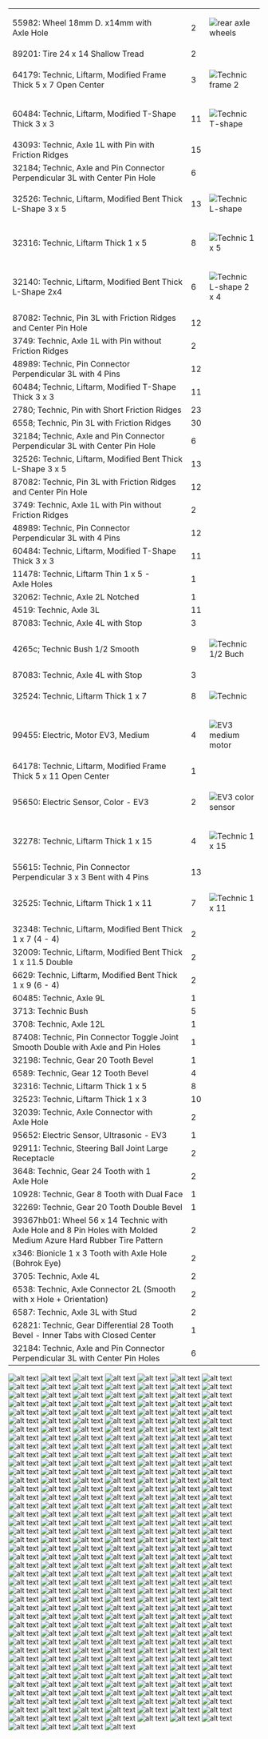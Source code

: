 <table>
  <tr>
    <td> 55982: Wheel 18mm D. x14mm with Axle Hole </td>
    <td> 2 </td>
    <td> 
    
  ![rear axle wheels](https://github.com/QZOFlameFE/FE2024_1st_repo_ByFlame/blob/main/Instructions/Builiding_Instructions/QZO_Flame_Building_Instructions.bmp)
    </td>
  </tr>

  <tr>
    <td> 89201: Tire 24 x 14 Shallow Tread </td>
    <td> 2 </td>
  </tr>

  <tr>
    <td> 64179: Technic, Liftarm, Modified Frame Thick 5 x 7 Open Center </td>
    <td> 3 </td>
    <td>

 ![Technic frame 2](https://github.com/QZOFlameFE/FE2024_1st_repo_ByFlame/blob/main/Instructions/Builiding_Instructions/QZO_Flame_Building_Instructions_12.bmp)
  </td>
  </tr>
  <tr>
    <td> 60484: Technic, Liftarm, Modified T-Shape Thick 3 x 3 </td>
    <td> 11 </td>
    <td>

 ![Technic T-shape]()
  </td>
  </tr>
    <tr>
    <td> 43093: Technic, Axle 1L with Pin with Friction Ridges </td>
    <td> 15 </td>
  </tr>
  <tr>
    <td> 32184; Technic, Axle and Pin Connector Perpendicular 3L with Center Pin Hole </td>
    <td> 6 </td>
  </tr>
    <tr>
    <td> 32526: Technic, Liftarm, Modified Bent Thick L-Shape 3 x 5 </td>
    <td> 13 </td>
    <td>

![Technic L-shape](https://github.com/QZOFlameFE/FE2024_1st_repo_ByFlame/blob/main/Instructions/Builiding_Instructions/QZO_Flame_Building_Instructions_44.bmp)
  </td>
  </tr>
    <tr>
    <td> 32316: Technic, Liftarm Thick 1 x 5 </td>
    <td> 8 </td>
    <td>

![Technic 1 x 5](https://github.com/QZOFlameFE/FE2024_1st_repo_ByFlame/blob/main/Instructions/Builiding_Instructions/QZO_Flame_Building_Instructions_45.bmp)
  </td>
  </tr>
    <tr>
    <td> 32140: Technic, Liftarm, Modified Bent Thick L-Shape 2x4 </td>
    <td> 6 </td>
    <td>
      
  ![Technic L-shape 2 x 4](https://github.com/QZOFlameFE/FE2024_1st_repo_ByFlame/blob/main/Instructions/Builiding_Instructions/QZO_Flame_Building_Instructions_20.bmp)
  </td>
  </tr>
    <tr>
    <td> 87082: Technic, Pin 3L with Friction Ridges and Center Pin Hole </td>
    <td> 12 </td>
  </tr>
    <tr>
    <td> 3749: Technic, Axle 1L with Pin without Friction Ridges </td>
    <td> 2 </td>
  </tr>
    <tr>
    <td> 48989: Technic, Pin Connector Perpendicular 3L with 4 Pins </td>
    <td> 12 </td>
  </tr>
    <tr>
    <td> 60484; Technic, Liftarm, Modified T-Shape Thick 3 x 3 </td>
    <td> 11 </td>
  </tr>
    <tr>
    <td> 2780; Technic, Pin with Short Friction Ridges </td>
    <td> 23 </td>
  </tr>
    <tr>
    <td> 6558; Technic, Pin 3L with Friction Ridges </td>
    <td> 30 </td>
  </tr>
    <tr>
    <td> 32184; Technic, Axle and Pin Connector Perpendicular 3L with Center Pin Hole </td>
    <td> 6 </td>
  </tr>
    <tr>
    <td> 32526: Technic, Liftarm, Modified Bent Thick L-Shape 3 x 5 </td>
    <td> 13 </td>
  </tr>
    <tr>
    <td> 87082: Technic, Pin 3L with Friction Ridges and Center Pin Hole </td>
    <td> 12 </td>
  </tr>
    <tr>
    <td> 3749: Technic, Axle 1L with Pin without Friction Ridges </td>
    <td> 2 </td>
  </tr>
    <tr>
    <td> 48989: Technic, Pin Connector Perpendicular 3L with 4 Pins </td>
    <td> 12 </td>
  </tr>
    <tr>
    <td> 60484: Technic, Liftarm, Modified T-Shape Thick 3 x 3 </td>
    <td> 11 </td>
  </tr>
    <tr>
    <td> 11478: Technic, Liftarm Thin 1 x 5 - Axle Holes </td>
    <td> 1 </td>
  </tr>
    <tr>
    <td> 32062: Technic, Axle 2L Notched </td>
    <td> 1 </td>
  </tr>
    <tr>
    <td> 4519: Technic, Axle 3L </td>
    <td> 11 </td>
  </tr>
    <tr>
    <td> 87083: Technic, Axle 4L with Stop </td>
    <td> 3 </td>
  </tr>
    <tr>
    <td> 4265c; Technic Bush 1/2 Smooth </td>
    <td> 9 </td>
    <td>

![Technic 1/2 Buch](https://github.com/QZOFlameFE/FE2024_1st_repo_ByFlame/blob/main/Instructions/Builiding_Instructions/QZO_Flame_Building_Instructions_18.bmp)
  </td>
  </tr>
    <tr>
    <td> 87083: Technic, Axle 4L with Stop </td>
    <td> 3 </td>
  </tr>
    <tr>
    <td> 32524: Technic, Liftarm Thick 1 x 7 </td>
    <td> 8 </td>
    <td>

![Technic ]()
  </td>
  </tr>
    <tr>
    <td> 99455: Electric, Motor EV3, Medium </td>
    <td> 4 </td>
    <td>

![EV3 medium motor](https://github.com/QZOFlameFE/FE2024_1st_repo_ByFlame/blob/main/Instructions/Builiding_Instructions/QZO_Flame_Building_Instructions_5.bmp)
  </td>
  </tr>
    <tr>
    <td> 64178: Technic, Liftarm, Modified Frame Thick 5 x 11 Open Center </td>
    <td> 1 </td>
  </tr>
    <tr>
    <td> 95650: Electric Sensor, Color - EV3 </td>
    <td> 2 </td>    
    <td>

![EV3 color sensor](https://github.com/QZOFlameFE/FE2024_1st_repo_ByFlame/blob/main/Instructions/Builiding_Instructions/QZO_Flame_Building_Instructions_3.bmp)
  </td>
  </tr>
    </tr>
    <tr>
    <td> 32278: Technic, Liftarm Thick 1 x 15 </td>
    <td> 4 </td>
    <td>

![Technic 1 x 15](https://github.com/QZOFlameFE/FE2024_1st_repo_ByFlame/blob/main/Instructions/Builiding_Instructions/QZO_Flame_Building_Instructions_46.bmp)
  </td>
  </tr>
    </tr>
    <tr>
    <td> 55615: Technic, Pin Connector Perpendicular 3 x 3 Bent with 4 Pins </td>
    <td> 13 </td>
  </tr>
    <tr>
    <td> 32525: Technic, Liftarm Thick 1 x 11 </td>
    <td> 7 </td>
    <td>

![Technic 1 x 11](https://github.com/QZOFlameFE/FE2024_1st_repo_ByFlame/blob/main/Instructions/Builiding_Instructions/QZO_Flame_Building_Instructions_47.bmp)
  </td>
  </tr>
    <tr>
    <td> 32348: Technic, Liftarm, Modified Bent Thick 1 x 7 (4 - 4) </td>
    <td> 2 </td>
  </tr>
    <tr>
    <td> 32009: Technic, Liftarm, Modified Bent Thick 1 x 11.5 Double </td>
    <td> 2 </td>
  </tr>
 <tr>
   <td> 6629: Technic, Liftarm, Modified Bent Thick 1 x 9 (6 - 4) </td>
   <td> 2 </td>
 </tr>
  <tr>
   <td> 60485: Technic, Axle 9L </td>
   <td> 1 </td>
 </tr>
  <tr>
   <td> 3713: Technic Bush </td>
   <td> 5 </td>
 </tr>
  <tr>
   <td> 3708: Technic, Axle 12L </td>
   <td> 1 </td>
 </tr>
  <tr>
   <td> 87408: Technic, Pin Connector Toggle Joint Smooth Double with Axle and Pin Holes </td>
   <td> 1 </td>
 </tr>
  <tr>
   <td> 32198: Technic, Gear 20 Tooth Bevel </td>
   <td> 1 </td>
 </tr>
  <tr>
   <td> 6589: Technic, Gear 12 Tooth Bevel </td>
   <td> 4 </td>
 </tr>
 <tr>
   <td> 32316: Technic, Liftarm Thick 1 x 5 </td>
   <td> 8 </td>
 </tr>
  <tr>
   <td> 32523: Technic, Liftarm Thick 1 x 3 </td>
   <td> 10 </td>
 </tr>
  <tr>
   <td> 32039: Technic, Axle Connector with Axle Hole </td>
   <td> 2 </td>
 </tr>
  <tr>
   <td> 95652: Electric Sensor, Ultrasonic - EV3 </td>
   <td> 1 </td>
 </tr>
  <tr>
   <td> 92911: Technic, Steering Ball Joint Large Receptacle </td>
   <td> 2 </td>
 </tr>
  <tr>
   <td> 3648: Technic, Gear 24 Tooth with 1 Axle Hole </td>
   <td> 2 </td>
 </tr>
  <tr>
   <td> 10928: Technic, Gear 8 Tooth with Dual Face </td>
   <td> 1 </td>
 </tr>
  <tr>
   <td> 32269: Technic, Gear 20 Tooth Double Bevel </td>
   <td> 1 </td>
 </tr>
  <tr>
   <td> 39367hb01: Wheel 56 x 14 Technic with Axle Hole and 8 Pin Holes with Molded Medium Azure Hard Rubber Tire Pattern </td>
   <td> 2 </td>
 </tr>
 <tr>
   <td> x346: Bionicle 1 x 3 Tooth with Axle Hole (Bohrok Eye) </td>
   <td> 2 </td>
 </tr>
  <tr>
   <td> 3705: Technic, Axle 4L </td>
   <td> 2 </td>
 </tr>
  <tr>
   <td> 6538: Technic, Axle Connector 2L (Smooth with x Hole + Orientation) </td>
   <td> 2 </td>
 </tr>
  <tr>
   <td> 6587: Technic, Axle 3L with Stud </td>
   <td> 2 </td>
 </tr>
  <tr>
   <td> 62821: Technic, Gear Differential 28 Tooth Bevel - Inner Tabs with Closed Center </td>
   <td> 1 </td>
 </tr>
  <tr>
   <td> 32184: Technic, Axle and Pin Connector Perpendicular 3L with Center Pin Holes </td>
   <td> 6 </td>
 </tr>
</table>

![alt text](https://github.com/QZOFlameFE/FE2024_1st_repo_ByFlame/blob/main/Instructions/Builiding_Instructions/1_1x.png)
![alt text](https://github.com/QZOFlameFE/FE2024_1st_repo_ByFlame/blob/main/Instructions/Builiding_Instructions/2_1x.png)
![alt text](https://github.com/QZOFlameFE/FE2024_1st_repo_ByFlame/blob/main/Instructions/Builiding_Instructions/3_1x.png)
![alt text](https://github.com/QZOFlameFE/FE2024_1st_repo_ByFlame/blob/main/Instructions/Builiding_Instructions/4_1x.png)
![alt text](https://github.com/QZOFlameFE/FE2024_1st_repo_ByFlame/blob/main/Instructions/Builiding_Instructions/5_1x.png)
![alt text](https://github.com/QZOFlameFE/FE2024_1st_repo_ByFlame/blob/main/Instructions/Builiding_Instructions/6_1x.png)
![alt text](https://github.com/QZOFlameFE/FE2024_1st_repo_ByFlame/blob/main/Instructions/Builiding_Instructions/7_1x.png)
![alt text](https://github.com/QZOFlameFE/FE2024_1st_repo_ByFlame/blob/main/Instructions/Builiding_Instructions/8_1x.png)
![alt text](https://github.com/QZOFlameFE/FE2024_1st_repo_ByFlame/blob/main/Instructions/Builiding_Instructions/9_1x.png)
![alt text](https://github.com/QZOFlameFE/FE2024_1st_repo_ByFlame/blob/main/Instructions/Builiding_Instructions/10_1x.png)
![alt text](https://github.com/QZOFlameFE/FE2024_1st_repo_ByFlame/blob/main/Instructions/Builiding_Instructions/11_1x.png)
![alt text](https://github.com/QZOFlameFE/FE2024_1st_repo_ByFlame/blob/main/Instructions/Builiding_Instructions/12_1x.png)
![alt text](https://github.com/QZOFlameFE/FE2024_1st_repo_ByFlame/blob/main/Instructions/Builiding_Instructions/13_1x.png)
![alt text](https://github.com/QZOFlameFE/FE2024_1st_repo_ByFlame/blob/main/Instructions/Builiding_Instructions/14_1x.png)
![alt text](https://github.com/QZOFlameFE/FE2024_1st_repo_ByFlame/blob/main/Instructions/Builiding_Instructions/15_1x.png)
![alt text](https://github.com/QZOFlameFE/FE2024_1st_repo_ByFlame/blob/main/Instructions/Builiding_Instructions/16_1x.png)
![alt text](https://github.com/QZOFlameFE/FE2024_1st_repo_ByFlame/blob/main/Instructions/Builiding_Instructions/17_1x.png)
![alt text](https://github.com/QZOFlameFE/FE2024_1st_repo_ByFlame/blob/main/Instructions/Builiding_Instructions/18_1x.png)
![alt text](https://github.com/QZOFlameFE/FE2024_1st_repo_ByFlame/blob/main/Instructions/Builiding_Instructions/19_1x.png)
![alt text](https://github.com/QZOFlameFE/FE2024_1st_repo_ByFlame/blob/main/Instructions/Builiding_Instructions/20_1x.png)
![alt text](https://github.com/QZOFlameFE/FE2024_1st_repo_ByFlame/blob/main/Instructions/Builiding_Instructions/21_1x.png)
![alt text](https://github.com/QZOFlameFE/FE2024_1st_repo_ByFlame/blob/main/Instructions/Builiding_Instructions/22_1x.png)
![alt text](https://github.com/QZOFlameFE/FE2024_1st_repo_ByFlame/blob/main/Instructions/Builiding_Instructions/23_1x.png)
![alt text](https://github.com/QZOFlameFE/FE2024_1st_repo_ByFlame/blob/main/Instructions/Builiding_Instructions/24_1x.png)
![alt text](https://github.com/QZOFlameFE/FE2024_1st_repo_ByFlame/blob/main/Instructions/Builiding_Instructions/25_1x.png)
![alt text](https://github.com/QZOFlameFE/FE2024_1st_repo_ByFlame/blob/main/Instructions/Builiding_Instructions/26_1x.png)
![alt text](https://github.com/QZOFlameFE/FE2024_1st_repo_ByFlame/blob/main/Instructions/Builiding_Instructions/27_1x.png)
![alt text](https://github.com/QZOFlameFE/FE2024_1st_repo_ByFlame/blob/main/Instructions/Builiding_Instructions/28_1x.png)
![alt text](https://github.com/QZOFlameFE/FE2024_1st_repo_ByFlame/blob/main/Instructions/Builiding_Instructions/29_1x.png)
![alt text](https://github.com/QZOFlameFE/FE2024_1st_repo_ByFlame/blob/main/Instructions/Builiding_Instructions/30_1x.png)
![alt text](https://github.com/QZOFlameFE/FE2024_1st_repo_ByFlame/blob/main/Instructions/Builiding_Instructions/31_1x.png)
![alt text](https://github.com/QZOFlameFE/FE2024_1st_repo_ByFlame/blob/main/Instructions/Builiding_Instructions/32_1x.png)
![alt text](https://github.com/QZOFlameFE/FE2024_1st_repo_ByFlame/blob/main/Instructions/Builiding_Instructions/33_1x.png)
![alt text](https://github.com/QZOFlameFE/FE2024_1st_repo_ByFlame/blob/main/Instructions/Builiding_Instructions/34_1x.png)
![alt text](https://github.com/QZOFlameFE/FE2024_1st_repo_ByFlame/blob/main/Instructions/Builiding_Instructions/35_1x.png)
![alt text](https://github.com/QZOFlameFE/FE2024_1st_repo_ByFlame/blob/main/Instructions/Builiding_Instructions/36_1x.png)
![alt text](https://github.com/QZOFlameFE/FE2024_1st_repo_ByFlame/blob/main/Instructions/Builiding_Instructions/37_1x.png)
![alt text](https://github.com/QZOFlameFE/FE2024_1st_repo_ByFlame/blob/main/Instructions/Builiding_Instructions/38_1x.png)
![alt text](https://github.com/QZOFlameFE/FE2024_1st_repo_ByFlame/blob/main/Instructions/Builiding_Instructions/39_1x.png)
![alt text](https://github.com/QZOFlameFE/FE2024_1st_repo_ByFlame/blob/main/Instructions/Builiding_Instructions/40_1x.png)
![alt text](https://github.com/QZOFlameFE/FE2024_1st_repo_ByFlame/blob/main/Instructions/Builiding_Instructions/41_1x.png)
![alt text](https://github.com/QZOFlameFE/FE2024_1st_repo_ByFlame/blob/main/Instructions/Builiding_Instructions/42_1x.png)
![alt text](https://github.com/QZOFlameFE/FE2024_1st_repo_ByFlame/blob/main/Instructions/Builiding_Instructions/43_1x.png)
![alt text](https://github.com/QZOFlameFE/FE2024_1st_repo_ByFlame/blob/main/Instructions/Builiding_Instructions/44_1x.png)
![alt text](https://github.com/QZOFlameFE/FE2024_1st_repo_ByFlame/blob/main/Instructions/Builiding_Instructions/45_1x.png)
![alt text](https://github.com/QZOFlameFE/FE2024_1st_repo_ByFlame/blob/main/Instructions/Builiding_Instructions/46_1x.png)
![alt text](https://github.com/QZOFlameFE/FE2024_1st_repo_ByFlame/blob/main/Instructions/Builiding_Instructions/47_1x.png)
![alt text](https://github.com/QZOFlameFE/FE2024_1st_repo_ByFlame/blob/main/Instructions/Builiding_Instructions/48_1x.png)
![alt text](https://github.com/QZOFlameFE/FE2024_1st_repo_ByFlame/blob/main/Instructions/Builiding_Instructions/49_1x.png)
![alt text](https://github.com/QZOFlameFE/FE2024_1st_repo_ByFlame/blob/main/Instructions/Builiding_Instructions/50_1x.png)
![alt text](https://github.com/QZOFlameFE/FE2024_1st_repo_ByFlame/blob/main/Instructions/Builiding_Instructions/51_1x.png)
![alt text](https://github.com/QZOFlameFE/FE2024_1st_repo_ByFlame/blob/main/Instructions/Builiding_Instructions/52_1x.png)
![alt text](https://github.com/QZOFlameFE/FE2024_1st_repo_ByFlame/blob/main/Instructions/Builiding_Instructions/53_1x.png)
![alt text](https://github.com/QZOFlameFE/FE2024_1st_repo_ByFlame/blob/main/Instructions/Builiding_Instructions/54_1x.png)
![alt text](https://github.com/QZOFlameFE/FE2024_1st_repo_ByFlame/blob/main/Instructions/Builiding_Instructions/55_1x.png)
![alt text](https://github.com/QZOFlameFE/FE2024_1st_repo_ByFlame/blob/main/Instructions/Builiding_Instructions/56_1x.png)
![alt text](https://github.com/QZOFlameFE/FE2024_1st_repo_ByFlame/blob/main/Instructions/Builiding_Instructions/57_1x.png)
![alt text](https://github.com/QZOFlameFE/FE2024_1st_repo_ByFlame/blob/main/Instructions/Builiding_Instructions/58_1x.png)
![alt text](https://github.com/QZOFlameFE/FE2024_1st_repo_ByFlame/blob/main/Instructions/Builiding_Instructions/59_1x.png)
![alt text](https://github.com/QZOFlameFE/FE2024_1st_repo_ByFlame/blob/main/Instructions/Builiding_Instructions/60_1x.png)
![alt text](https://github.com/QZOFlameFE/FE2024_1st_repo_ByFlame/blob/main/Instructions/Builiding_Instructions/61_1x.png)
![alt text](https://github.com/QZOFlameFE/FE2024_1st_repo_ByFlame/blob/main/Instructions/Builiding_Instructions/62_1x.png)
![alt text](https://github.com/QZOFlameFE/FE2024_1st_repo_ByFlame/blob/main/Instructions/Builiding_Instructions/63_1x.png)
![alt text](https://github.com/QZOFlameFE/FE2024_1st_repo_ByFlame/blob/main/Instructions/Builiding_Instructions/64_1x.png)
![alt text](https://github.com/QZOFlameFE/FE2024_1st_repo_ByFlame/blob/main/Instructions/Builiding_Instructions/65_1x.png)
![alt text](https://github.com/QZOFlameFE/FE2024_1st_repo_ByFlame/blob/main/Instructions/Builiding_Instructions/66_1x.png)
![alt text](https://github.com/QZOFlameFE/FE2024_1st_repo_ByFlame/blob/main/Instructions/Builiding_Instructions/67_1x.png)
![alt text](https://github.com/QZOFlameFE/FE2024_1st_repo_ByFlame/blob/main/Instructions/Builiding_Instructions/68_1x.png)
![alt text](https://github.com/QZOFlameFE/FE2024_1st_repo_ByFlame/blob/main/Instructions/Builiding_Instructions/69_1x.png)
![alt text](https://github.com/QZOFlameFE/FE2024_1st_repo_ByFlame/blob/main/Instructions/Builiding_Instructions/70_1x.png)
![alt text](https://github.com/QZOFlameFE/FE2024_1st_repo_ByFlame/blob/main/Instructions/Builiding_Instructions/71_1x.png)
![alt text](https://github.com/QZOFlameFE/FE2024_1st_repo_ByFlame/blob/main/Instructions/Builiding_Instructions/72_1x.png)
![alt text](https://github.com/QZOFlameFE/FE2024_1st_repo_ByFlame/blob/main/Instructions/Builiding_Instructions/73_1x.png)
![alt text](https://github.com/QZOFlameFE/FE2024_1st_repo_ByFlame/blob/main/Instructions/Builiding_Instructions/74_1x.png)
![alt text](https://github.com/QZOFlameFE/FE2024_1st_repo_ByFlame/blob/main/Instructions/Builiding_Instructions/75_1x.png)
![alt text](https://github.com/QZOFlameFE/FE2024_1st_repo_ByFlame/blob/main/Instructions/Builiding_Instructions/76_1x.png)
![alt text](https://github.com/QZOFlameFE/FE2024_1st_repo_ByFlame/blob/main/Instructions/Builiding_Instructions/77_1x.png)
![alt text](https://github.com/QZOFlameFE/FE2024_1st_repo_ByFlame/blob/main/Instructions/Builiding_Instructions/78_1x.png)
![alt text](https://github.com/QZOFlameFE/FE2024_1st_repo_ByFlame/blob/main/Instructions/Builiding_Instructions/79_1x.png)
![alt text](https://github.com/QZOFlameFE/FE2024_1st_repo_ByFlame/blob/main/Instructions/Builiding_Instructions/80_1x.png)
![alt text](https://github.com/QZOFlameFE/FE2024_1st_repo_ByFlame/blob/main/Instructions/Builiding_Instructions/81_1x.png)
![alt text](https://github.com/QZOFlameFE/FE2024_1st_repo_ByFlame/blob/main/Instructions/Builiding_Instructions/82_1x.png)
![alt text](https://github.com/QZOFlameFE/FE2024_1st_repo_ByFlame/blob/main/Instructions/Builiding_Instructions/83_1x.png)
![alt text](https://github.com/QZOFlameFE/FE2024_1st_repo_ByFlame/blob/main/Instructions/Builiding_Instructions/84_1x.png)
![alt text](https://github.com/QZOFlameFE/FE2024_1st_repo_ByFlame/blob/main/Instructions/Builiding_Instructions/85_1x.png)
![alt text](https://github.com/QZOFlameFE/FE2024_1st_repo_ByFlame/blob/main/Instructions/Builiding_Instructions/86_1x.png)
![alt text](https://github.com/QZOFlameFE/FE2024_1st_repo_ByFlame/blob/main/Instructions/Builiding_Instructions/87_1x.png)
![alt text](https://github.com/QZOFlameFE/FE2024_1st_repo_ByFlame/blob/main/Instructions/Builiding_Instructions/88_1x.png)
![alt text](https://github.com/QZOFlameFE/FE2024_1st_repo_ByFlame/blob/main/Instructions/Builiding_Instructions/89_1x.png)
![alt text](https://github.com/QZOFlameFE/FE2024_1st_repo_ByFlame/blob/main/Instructions/Builiding_Instructions/90_1x.png)
![alt text](https://github.com/QZOFlameFE/FE2024_1st_repo_ByFlame/blob/main/Instructions/Builiding_Instructions/91_1x.png)
![alt text](https://github.com/QZOFlameFE/FE2024_1st_repo_ByFlame/blob/main/Instructions/Builiding_Instructions/92_1x.png)
![alt text](https://github.com/QZOFlameFE/FE2024_1st_repo_ByFlame/blob/main/Instructions/Builiding_Instructions/93_1x.png)
![alt text](https://github.com/QZOFlameFE/FE2024_1st_repo_ByFlame/blob/main/Instructions/Builiding_Instructions/94_1x.png)
![alt text](https://github.com/QZOFlameFE/FE2024_1st_repo_ByFlame/blob/main/Instructions/Builiding_Instructions/95_1x.png)
![alt text](https://github.com/QZOFlameFE/FE2024_1st_repo_ByFlame/blob/main/Instructions/Builiding_Instructions/96_1x.png)
![alt text](https://github.com/QZOFlameFE/FE2024_1st_repo_ByFlame/blob/main/Instructions/Builiding_Instructions/97_1x.png)
![alt text](https://github.com/QZOFlameFE/FE2024_1st_repo_ByFlame/blob/main/Instructions/Builiding_Instructions/98_1x.png)
![alt text](https://github.com/QZOFlameFE/FE2024_1st_repo_ByFlame/blob/main/Instructions/Builiding_Instructions/99_1x.png)
![alt text](https://github.com/QZOFlameFE/FE2024_1st_repo_ByFlame/blob/main/Instructions/Builiding_Instructions/100_1x.png)
![alt text](https://github.com/QZOFlameFE/FE2024_1st_repo_ByFlame/blob/main/Instructions/Builiding_Instructions/101_1x.png)
![alt text](https://github.com/QZOFlameFE/FE2024_1st_repo_ByFlame/blob/main/Instructions/Builiding_Instructions/102_1x.png)
![alt text](https://github.com/QZOFlameFE/FE2024_1st_repo_ByFlame/blob/main/Instructions/Builiding_Instructions/103_1x.png)
![alt text](https://github.com/QZOFlameFE/FE2024_1st_repo_ByFlame/blob/main/Instructions/Builiding_Instructions/104_1x.png)
![alt text](https://github.com/QZOFlameFE/FE2024_1st_repo_ByFlame/blob/main/Instructions/Builiding_Instructions/105_1x.png)
![alt text](https://github.com/QZOFlameFE/FE2024_1st_repo_ByFlame/blob/main/Instructions/Builiding_Instructions/106_1x.png)
![alt text](https://github.com/QZOFlameFE/FE2024_1st_repo_ByFlame/blob/main/Instructions/Builiding_Instructions/107_1x.png)
![alt text](https://github.com/QZOFlameFE/FE2024_1st_repo_ByFlame/blob/main/Instructions/Builiding_Instructions/108_1x.png)
![alt text](https://github.com/QZOFlameFE/FE2024_1st_repo_ByFlame/blob/main/Instructions/Builiding_Instructions/109_1x.png)
![alt text](https://github.com/QZOFlameFE/FE2024_1st_repo_ByFlame/blob/main/Instructions/Builiding_Instructions/110_1x.png)
![alt text](https://github.com/QZOFlameFE/FE2024_1st_repo_ByFlame/blob/main/Instructions/Builiding_Instructions/111_1x.png)
![alt text](https://github.com/QZOFlameFE/FE2024_1st_repo_ByFlame/blob/main/Instructions/Builiding_Instructions/112_1x.png)
![alt text](https://github.com/QZOFlameFE/FE2024_1st_repo_ByFlame/blob/main/Instructions/Builiding_Instructions/113_1x.png)
![alt text](https://github.com/QZOFlameFE/FE2024_1st_repo_ByFlame/blob/main/Instructions/Builiding_Instructions/114_1x.png)
![alt text](https://github.com/QZOFlameFE/FE2024_1st_repo_ByFlame/blob/main/Instructions/Builiding_Instructions/115_1x.png)
![alt text](https://github.com/QZOFlameFE/FE2024_1st_repo_ByFlame/blob/main/Instructions/Builiding_Instructions/116_1x.png)
![alt text](https://github.com/QZOFlameFE/FE2024_1st_repo_ByFlame/blob/main/Instructions/Builiding_Instructions/117_1x.png)
![alt text](https://github.com/QZOFlameFE/FE2024_1st_repo_ByFlame/blob/main/Instructions/Builiding_Instructions/118_1x.png)
![alt text](https://github.com/QZOFlameFE/FE2024_1st_repo_ByFlame/blob/main/Instructions/Builiding_Instructions/119_1x.png)
![alt text](https://github.com/QZOFlameFE/FE2024_1st_repo_ByFlame/blob/main/Instructions/Builiding_Instructions/120_1x.png)
![alt text](https://github.com/QZOFlameFE/FE2024_1st_repo_ByFlame/blob/main/Instructions/Builiding_Instructions/121_1x.png)
![alt text](https://github.com/QZOFlameFE/FE2024_1st_repo_ByFlame/blob/main/Instructions/Builiding_Instructions/122_1x.png)
![alt text](https://github.com/QZOFlameFE/FE2024_1st_repo_ByFlame/blob/main/Instructions/Builiding_Instructions/123_1x.png)
![alt text](https://github.com/QZOFlameFE/FE2024_1st_repo_ByFlame/blob/main/Instructions/Builiding_Instructions/124_1x.png)
![alt text](https://github.com/QZOFlameFE/FE2024_1st_repo_ByFlame/blob/main/Instructions/Builiding_Instructions/125_1x.png)
![alt text](https://github.com/QZOFlameFE/FE2024_1st_repo_ByFlame/blob/main/Instructions/Builiding_Instructions/126_1x.png)
![alt text](https://github.com/QZOFlameFE/FE2024_1st_repo_ByFlame/blob/main/Instructions/Builiding_Instructions/127_1x.png)
![alt text](https://github.com/QZOFlameFE/FE2024_1st_repo_ByFlame/blob/main/Instructions/Builiding_Instructions/128_1x.png)
![alt text](https://github.com/QZOFlameFE/FE2024_1st_repo_ByFlame/blob/main/Instructions/Builiding_Instructions/129_1x.png)
![alt text](https://github.com/QZOFlameFE/FE2024_1st_repo_ByFlame/blob/main/Instructions/Builiding_Instructions/130_1x.png)
![alt text](https://github.com/QZOFlameFE/FE2024_1st_repo_ByFlame/blob/main/Instructions/Builiding_Instructions/131_1x.png)
![alt text](https://github.com/QZOFlameFE/FE2024_1st_repo_ByFlame/blob/main/Instructions/Builiding_Instructions/132_1x.png)
![alt text](https://github.com/QZOFlameFE/FE2024_1st_repo_ByFlame/blob/main/Instructions/Builiding_Instructions/133_1x.png)
![alt text](https://github.com/QZOFlameFE/FE2024_1st_repo_ByFlame/blob/main/Instructions/Builiding_Instructions/134_1x.png)
![alt text](https://github.com/QZOFlameFE/FE2024_1st_repo_ByFlame/blob/main/Instructions/Builiding_Instructions/135_1x.png)
![alt text](https://github.com/QZOFlameFE/FE2024_1st_repo_ByFlame/blob/main/Instructions/Builiding_Instructions/136_1x.png)
![alt text](https://github.com/QZOFlameFE/FE2024_1st_repo_ByFlame/blob/main/Instructions/Builiding_Instructions/137_1x.png)
![alt text](https://github.com/QZOFlameFE/FE2024_1st_repo_ByFlame/blob/main/Instructions/Builiding_Instructions/138_1x.png)
![alt text](https://github.com/QZOFlameFE/FE2024_1st_repo_ByFlame/blob/main/Instructions/Builiding_Instructions/139_1x.png)
![alt text](https://github.com/QZOFlameFE/FE2024_1st_repo_ByFlame/blob/main/Instructions/Builiding_Instructions/140_1x.png)
![alt text](https://github.com/QZOFlameFE/FE2024_1st_repo_ByFlame/blob/main/Instructions/Builiding_Instructions/141_1x.png)
![alt text](https://github.com/QZOFlameFE/FE2024_1st_repo_ByFlame/blob/main/Instructions/Builiding_Instructions/142_1x.png)
![alt text](https://github.com/QZOFlameFE/FE2024_1st_repo_ByFlame/blob/main/Instructions/Builiding_Instructions/143_1x.png)
![alt text](https://github.com/QZOFlameFE/FE2024_1st_repo_ByFlame/blob/main/Instructions/Builiding_Instructions/144_1x.png)
![alt text](https://github.com/QZOFlameFE/FE2024_1st_repo_ByFlame/blob/main/Instructions/Builiding_Instructions/145_1x.png)
![alt text](https://github.com/QZOFlameFE/FE2024_1st_repo_ByFlame/blob/main/Instructions/Builiding_Instructions/146_1x.png)
![alt text](https://github.com/QZOFlameFE/FE2024_1st_repo_ByFlame/blob/main/Instructions/Builiding_Instructions/147_1x.png)
![alt text](https://github.com/QZOFlameFE/FE2024_1st_repo_ByFlame/blob/main/Instructions/Builiding_Instructions/148_1x.png)
![alt text](https://github.com/QZOFlameFE/FE2024_1st_repo_ByFlame/blob/main/Instructions/Builiding_Instructions/149_1x.png)
![alt text](https://github.com/QZOFlameFE/FE2024_1st_repo_ByFlame/blob/main/Instructions/Builiding_Instructions/150_1x.png)
![alt text](https://github.com/QZOFlameFE/FE2024_1st_repo_ByFlame/blob/main/Instructions/Builiding_Instructions/151_1x.png)
![alt text](https://github.com/QZOFlameFE/FE2024_1st_repo_ByFlame/blob/main/Instructions/Builiding_Instructions/152_1x.png)
![alt text](https://github.com/QZOFlameFE/FE2024_1st_repo_ByFlame/blob/main/Instructions/Builiding_Instructions/153_1x.png)
![alt text](https://github.com/QZOFlameFE/FE2024_1st_repo_ByFlame/blob/main/Instructions/Builiding_Instructions/154_1x.png)
![alt text](https://github.com/QZOFlameFE/FE2024_1st_repo_ByFlame/blob/main/Instructions/Builiding_Instructions/155_1x.png)
![alt text](https://github.com/QZOFlameFE/FE2024_1st_repo_ByFlame/blob/main/Instructions/Builiding_Instructions/156_1x.png)
![alt text](https://github.com/QZOFlameFE/FE2024_1st_repo_ByFlame/blob/main/Instructions/Builiding_Instructions/157_1x.png)
![alt text](https://github.com/QZOFlameFE/FE2024_1st_repo_ByFlame/blob/main/Instructions/Builiding_Instructions/158_1x.png)
![alt text](https://github.com/QZOFlameFE/FE2024_1st_repo_ByFlame/blob/main/Instructions/Builiding_Instructions/159_1x.png)
![alt text](https://github.com/QZOFlameFE/FE2024_1st_repo_ByFlame/blob/main/Instructions/Builiding_Instructions/160_1x.png)
![alt text](https://github.com/QZOFlameFE/FE2024_1st_repo_ByFlame/blob/main/Instructions/Builiding_Instructions/161_1x.png)
![alt text](https://github.com/QZOFlameFE/FE2024_1st_repo_ByFlame/blob/main/Instructions/Builiding_Instructions/162_1x.png)
![alt text](https://github.com/QZOFlameFE/FE2024_1st_repo_ByFlame/blob/main/Instructions/Builiding_Instructions/163_1x.png)
![alt text](https://github.com/QZOFlameFE/FE2024_1st_repo_ByFlame/blob/main/Instructions/Builiding_Instructions/164_1x.png)
![alt text](https://github.com/QZOFlameFE/FE2024_1st_repo_ByFlame/blob/main/Instructions/Builiding_Instructions/165_1x.png)
![alt text](https://github.com/QZOFlameFE/FE2024_1st_repo_ByFlame/blob/main/Instructions/Builiding_Instructions/166_1x.png)
![alt text](https://github.com/QZOFlameFE/FE2024_1st_repo_ByFlame/blob/main/Instructions/Builiding_Instructions/167_1x.png)
![alt text](https://github.com/QZOFlameFE/FE2024_1st_repo_ByFlame/blob/main/Instructions/Builiding_Instructions/168_1x.png)
![alt text](https://github.com/QZOFlameFE/FE2024_1st_repo_ByFlame/blob/main/Instructions/Builiding_Instructions/169_1x.png)
![alt text](https://github.com/QZOFlameFE/FE2024_1st_repo_ByFlame/blob/main/Instructions/Builiding_Instructions/170_1x.png)
![alt text](https://github.com/QZOFlameFE/FE2024_1st_repo_ByFlame/blob/main/Instructions/Builiding_Instructions/171_1x.png)
![alt text](https://github.com/QZOFlameFE/FE2024_1st_repo_ByFlame/blob/main/Instructions/Builiding_Instructions/172_1x.png)
![alt text](https://github.com/QZOFlameFE/FE2024_1st_repo_ByFlame/blob/main/Instructions/Builiding_Instructions/173_1x.png)
![alt text](https://github.com/QZOFlameFE/FE2024_1st_repo_ByFlame/blob/main/Instructions/Builiding_Instructions/174_1x.png)
![alt text](https://github.com/QZOFlameFE/FE2024_1st_repo_ByFlame/blob/main/Instructions/Builiding_Instructions/175_1x.png)
![alt text](https://github.com/QZOFlameFE/FE2024_1st_repo_ByFlame/blob/main/Instructions/Builiding_Instructions/176_1x.png)
![alt text](https://github.com/QZOFlameFE/FE2024_1st_repo_ByFlame/blob/main/Instructions/Builiding_Instructions/177_1x.png)
![alt text](https://github.com/QZOFlameFE/FE2024_1st_repo_ByFlame/blob/main/Instructions/Builiding_Instructions/178_1x.png)
![alt text](https://github.com/QZOFlameFE/FE2024_1st_repo_ByFlame/blob/main/Instructions/Builiding_Instructions/179_1x.png)
![alt text](https://github.com/QZOFlameFE/FE2024_1st_repo_ByFlame/blob/main/Instructions/Builiding_Instructions/180_1x.png)
![alt text](https://github.com/QZOFlameFE/FE2024_1st_repo_ByFlame/blob/main/Instructions/Builiding_Instructions/181_1x.png)
![alt text](https://github.com/QZOFlameFE/FE2024_1st_repo_ByFlame/blob/main/Instructions/Builiding_Instructions/182_1x.png)
![alt text](https://github.com/QZOFlameFE/FE2024_1st_repo_ByFlame/blob/main/Instructions/Builiding_Instructions/183_1x.png)
![alt text](https://github.com/QZOFlameFE/FE2024_1st_repo_ByFlame/blob/main/Instructions/Builiding_Instructions/184_1x.png)
![alt text](https://github.com/QZOFlameFE/FE2024_1st_repo_ByFlame/blob/main/Instructions/Builiding_Instructions/185_1x.png)
![alt text](https://github.com/QZOFlameFE/FE2024_1st_repo_ByFlame/blob/main/Instructions/Builiding_Instructions/186_1x.png)
![alt text](https://github.com/QZOFlameFE/FE2024_1st_repo_ByFlame/blob/main/Instructions/Builiding_Instructions/187_1x.png)
![alt text](https://github.com/QZOFlameFE/FE2024_1st_repo_ByFlame/blob/main/Instructions/Builiding_Instructions/188_1x.png)
![alt text](https://github.com/QZOFlameFE/FE2024_1st_repo_ByFlame/blob/main/Instructions/Builiding_Instructions/189_1x.png)
![alt text](https://github.com/QZOFlameFE/FE2024_1st_repo_ByFlame/blob/main/Instructions/Builiding_Instructions/190_1x.png)
![alt text](https://github.com/QZOFlameFE/FE2024_1st_repo_ByFlame/blob/main/Instructions/Builiding_Instructions/191_1x.png)
![alt text](https://github.com/QZOFlameFE/FE2024_1st_repo_ByFlame/blob/main/Instructions/Builiding_Instructions/192_1x.png)
![alt text](https://github.com/QZOFlameFE/FE2024_1st_repo_ByFlame/blob/main/Instructions/Builiding_Instructions/193_1x.png)
![alt text](https://github.com/QZOFlameFE/FE2024_1st_repo_ByFlame/blob/main/Instructions/Builiding_Instructions/194_1x.png)
![alt text](https://github.com/QZOFlameFE/FE2024_1st_repo_ByFlame/blob/main/Instructions/Builiding_Instructions/195_1x.png)
![alt text](https://github.com/QZOFlameFE/FE2024_1st_repo_ByFlame/blob/main/Instructions/Builiding_Instructions/196_1x.png)
![alt text](https://github.com/QZOFlameFE/FE2024_1st_repo_ByFlame/blob/main/Instructions/Builiding_Instructions/197_1x.png)
![alt text](https://github.com/QZOFlameFE/FE2024_1st_repo_ByFlame/blob/main/Instructions/Builiding_Instructions/198_1x.png)
![alt text](https://github.com/QZOFlameFE/FE2024_1st_repo_ByFlame/blob/main/Instructions/Builiding_Instructions/199_1x.png)
![alt text](https://github.com/QZOFlameFE/FE2024_1st_repo_ByFlame/blob/main/Instructions/Builiding_Instructions/200_1x.png)
![alt text](https://github.com/QZOFlameFE/FE2024_1st_repo_ByFlame/blob/main/Instructions/Builiding_Instructions/200_1x.png)
![alt text](https://github.com/QZOFlameFE/FE2024_1st_repo_ByFlame/blob/main/Instructions/Builiding_Instructions/201_1x.png)
![alt text](https://github.com/QZOFlameFE/FE2024_1st_repo_ByFlame/blob/main/Instructions/Builiding_Instructions/202_1x.png)
![alt text](https://github.com/QZOFlameFE/FE2024_1st_repo_ByFlame/blob/main/Instructions/Builiding_Instructions/203_1x.png)
![alt text](https://github.com/QZOFlameFE/FE2024_1st_repo_ByFlame/blob/main/Instructions/Builiding_Instructions/204_1x.png)
![alt text](https://github.com/QZOFlameFE/FE2024_1st_repo_ByFlame/blob/main/Instructions/Builiding_Instructions/205_1x.png)
![alt text](https://github.com/QZOFlameFE/FE2024_1st_repo_ByFlame/blob/main/Instructions/Builiding_Instructions/206_1x.png)
![alt text](https://github.com/QZOFlameFE/FE2024_1st_repo_ByFlame/blob/main/Instructions/Builiding_Instructions/207_1x.png)
![alt text](https://github.com/QZOFlameFE/FE2024_1st_repo_ByFlame/blob/main/Instructions/Builiding_Instructions/208_1x.png)
![alt text](https://github.com/QZOFlameFE/FE2024_1st_repo_ByFlame/blob/main/Instructions/Builiding_Instructions/209_1x.png)
![alt text](https://github.com/QZOFlameFE/FE2024_1st_repo_ByFlame/blob/main/Instructions/Builiding_Instructions/210_1x.png)
![alt text](https://github.com/QZOFlameFE/FE2024_1st_repo_ByFlame/blob/main/Instructions/Builiding_Instructions/211_1x.png)
![alt text](https://github.com/QZOFlameFE/FE2024_1st_repo_ByFlame/blob/main/Instructions/Builiding_Instructions/212_1x.png)
![alt text](https://github.com/QZOFlameFE/FE2024_1st_repo_ByFlame/blob/main/Instructions/Builiding_Instructions/213_1x.png)
![alt text](https://github.com/QZOFlameFE/FE2024_1st_repo_ByFlame/blob/main/Instructions/Builiding_Instructions/214_1x.png)
![alt text](https://github.com/QZOFlameFE/FE2024_1st_repo_ByFlame/blob/main/Instructions/Builiding_Instructions/215_1x.png)
![alt text](https://github.com/QZOFlameFE/FE2024_1st_repo_ByFlame/blob/main/Instructions/Builiding_Instructions/216_1x.png)
![alt text](https://github.com/QZOFlameFE/FE2024_1st_repo_ByFlame/blob/main/Instructions/Builiding_Instructions/217_1x.png)
![alt text](https://github.com/QZOFlameFE/FE2024_1st_repo_ByFlame/blob/main/Instructions/Builiding_Instructions/218_1x.png)
![alt text](https://github.com/QZOFlameFE/FE2024_1st_repo_ByFlame/blob/main/Instructions/Builiding_Instructions/219_1x.png)
![alt text](https://github.com/QZOFlameFE/FE2024_1st_repo_ByFlame/blob/main/Instructions/Builiding_Instructions/220_1x.png)
![alt text](https://github.com/QZOFlameFE/FE2024_1st_repo_ByFlame/blob/main/Instructions/Builiding_Instructions/221_1x.png)
![alt text](https://github.com/QZOFlameFE/FE2024_1st_repo_ByFlame/blob/main/Instructions/Builiding_Instructions/222_1x.png)
![alt text](https://github.com/QZOFlameFE/FE2024_1st_repo_ByFlame/blob/main/Instructions/Builiding_Instructions/223_1x.png)
![alt text](https://github.com/QZOFlameFE/FE2024_1st_repo_ByFlame/blob/main/Instructions/Builiding_Instructions/224_1x.png)
![alt text](https://github.com/QZOFlameFE/FE2024_1st_repo_ByFlame/blob/main/Instructions/Builiding_Instructions/225_1x.png)
![alt text](https://github.com/QZOFlameFE/FE2024_1st_repo_ByFlame/blob/main/Instructions/Builiding_Instructions/226_1x.png)
![alt text](https://github.com/QZOFlameFE/FE2024_1st_repo_ByFlame/blob/main/Instructions/Builiding_Instructions/227_1x.png)
![alt text](https://github.com/QZOFlameFE/FE2024_1st_repo_ByFlame/blob/main/Instructions/Builiding_Instructions/228_1x.png)
![alt text](https://github.com/QZOFlameFE/FE2024_1st_repo_ByFlame/blob/main/Instructions/Builiding_Instructions/229_1x.png)
![alt text](https://github.com/QZOFlameFE/FE2024_1st_repo_ByFlame/blob/main/Instructions/Builiding_Instructions/230_1x.png)
![alt text](https://github.com/QZOFlameFE/FE2024_1st_repo_ByFlame/blob/main/Instructions/Builiding_Instructions/232_1x.png)
![alt text](https://github.com/QZOFlameFE/FE2024_1st_repo_ByFlame/blob/main/Instructions/Builiding_Instructions/233_1x.png)
![alt text](https://github.com/QZOFlameFE/FE2024_1st_repo_ByFlame/blob/main/Instructions/Builiding_Instructions/234_1x.png)
![alt text](https://github.com/QZOFlameFE/FE2024_1st_repo_ByFlame/blob/main/Instructions/Builiding_Instructions/235_1x.png)
![alt text](https://github.com/QZOFlameFE/FE2024_1st_repo_ByFlame/blob/main/Instructions/Builiding_Instructions/236_1x.png)
![alt text](https://github.com/QZOFlameFE/FE2024_1st_repo_ByFlame/blob/main/Instructions/Builiding_Instructions/237_1x.png)
![alt text](https://github.com/QZOFlameFE/FE2024_1st_repo_ByFlame/blob/main/Instructions/Builiding_Instructions/238_1x.png)
![alt text](https://github.com/QZOFlameFE/FE2024_1st_repo_ByFlame/blob/main/Instructions/Builiding_Instructions/239_1x.png)
![alt text](https://github.com/QZOFlameFE/FE2024_1st_repo_ByFlame/blob/main/Instructions/Builiding_Instructions/240_1x.png)
![alt text](https://github.com/QZOFlameFE/FE2024_1st_repo_ByFlame/blob/main/Instructions/Builiding_Instructions/241_1x.png)
![alt text](https://github.com/QZOFlameFE/FE2024_1st_repo_ByFlame/blob/main/Instructions/Builiding_Instructions/242_1x.png)
![alt text](https://github.com/QZOFlameFE/FE2024_1st_repo_ByFlame/blob/main/Instructions/Builiding_Instructions/243_1x.png)
![alt text](https://github.com/QZOFlameFE/FE2024_1st_repo_ByFlame/blob/main/Instructions/Builiding_Instructions/244_1x.png)
![alt text](https://github.com/QZOFlameFE/FE2024_1st_repo_ByFlame/blob/main/Instructions/Builiding_Instructions/245_1x.png)
![alt text](https://github.com/QZOFlameFE/FE2024_1st_repo_ByFlame/blob/main/Instructions/Builiding_Instructions/246_1x.png)
![alt text](https://github.com/QZOFlameFE/FE2024_1st_repo_ByFlame/blob/main/Instructions/Builiding_Instructions/247_1x.png)
![alt text](https://github.com/QZOFlameFE/FE2024_1st_repo_ByFlame/blob/main/Instructions/Builiding_Instructions/248_1x.png)
![alt text](https://github.com/QZOFlameFE/FE2024_1st_repo_ByFlame/blob/main/Instructions/Builiding_Instructions/249_1x.png)
![alt text](https://github.com/QZOFlameFE/FE2024_1st_repo_ByFlame/blob/main/Instructions/Builiding_Instructions/250_1x.png)
![alt text](https://github.com/QZOFlameFE/FE2024_1st_repo_ByFlame/blob/main/Instructions/Builiding_Instructions/251_1x.png)
![alt text](https://github.com/QZOFlameFE/FE2024_1st_repo_ByFlame/blob/main/Instructions/Builiding_Instructions/252_1x.png)
![alt text](https://github.com/QZOFlameFE/FE2024_1st_repo_ByFlame/blob/main/Instructions/Builiding_Instructions/253_1x.png)
![alt text](https://github.com/QZOFlameFE/FE2024_1st_repo_ByFlame/blob/main/Instructions/Builiding_Instructions/254_1x.png)
![alt text](https://github.com/QZOFlameFE/FE2024_1st_repo_ByFlame/blob/main/Instructions/Builiding_Instructions/255_1x.png)
![alt text](https://github.com/QZOFlameFE/FE2024_1st_repo_ByFlame/blob/main/Instructions/Builiding_Instructions/256_1x.png)
![alt text](https://github.com/QZOFlameFE/FE2024_1st_repo_ByFlame/blob/main/Instructions/Builiding_Instructions/257_1x.png)
![alt text](https://github.com/QZOFlameFE/FE2024_1st_repo_ByFlame/blob/main/Instructions/Builiding_Instructions/258_1x.png)
![alt text](https://github.com/QZOFlameFE/FE2024_1st_repo_ByFlame/blob/main/Instructions/Builiding_Instructions/259_1x.png)
![alt text](https://github.com/QZOFlameFE/FE2024_1st_repo_ByFlame/blob/main/Instructions/Builiding_Instructions/260_1x.png)
![alt text](https://github.com/QZOFlameFE/FE2024_1st_repo_ByFlame/blob/main/Instructions/Builiding_Instructions/261_1x.png)
![alt text](https://github.com/QZOFlameFE/FE2024_1st_repo_ByFlame/blob/main/Instructions/Builiding_Instructions/262_1x.png)
![alt text](https://github.com/QZOFlameFE/FE2024_1st_repo_ByFlame/blob/main/Instructions/Builiding_Instructions/263_1x.png)
![alt text](https://github.com/QZOFlameFE/FE2024_1st_repo_ByFlame/blob/main/Instructions/Builiding_Instructions/264_1x.png)
![alt text](https://github.com/QZOFlameFE/FE2024_1st_repo_ByFlame/blob/main/Instructions/Builiding_Instructions/265_1x.png)
![alt text](https://github.com/QZOFlameFE/FE2024_1st_repo_ByFlame/blob/main/Instructions/Builiding_Instructions/266_1x.png)
![alt text](https://github.com/QZOFlameFE/FE2024_1st_repo_ByFlame/blob/main/Instructions/Builiding_Instructions/267_1x.png)
![alt text](https://github.com/QZOFlameFE/FE2024_1st_repo_ByFlame/blob/main/Instructions/Builiding_Instructions/268_1x.png)
![alt text](https://github.com/QZOFlameFE/FE2024_1st_repo_ByFlame/blob/main/Instructions/Builiding_Instructions/269_1x.png)
![alt text](https://github.com/QZOFlameFE/FE2024_1st_repo_ByFlame/blob/main/Instructions/Builiding_Instructions/270_1x.png)
![alt text](https://github.com/QZOFlameFE/FE2024_1st_repo_ByFlame/blob/main/Instructions/Builiding_Instructions/271_1x.png)
![alt text](https://github.com/QZOFlameFE/FE2024_1st_repo_ByFlame/blob/main/Instructions/Builiding_Instructions/272_1x.png)
![alt text](https://github.com/QZOFlameFE/FE2024_1st_repo_ByFlame/blob/main/Instructions/Builiding_Instructions/273_1x.png)
![alt text](https://github.com/QZOFlameFE/FE2024_1st_repo_ByFlame/blob/main/Instructions/Builiding_Instructions/274_1x.png)
![alt text](https://github.com/QZOFlameFE/FE2024_1st_repo_ByFlame/blob/main/Instructions/Builiding_Instructions/275_1x.png)
![alt text](https://github.com/QZOFlameFE/FE2024_1st_repo_ByFlame/blob/main/Instructions/Builiding_Instructions/276_1x.png)
![alt text](https://github.com/QZOFlameFE/FE2024_1st_repo_ByFlame/blob/main/Instructions/Builiding_Instructions/277_1x.png)
![alt text](https://github.com/QZOFlameFE/FE2024_1st_repo_ByFlame/blob/main/Instructions/Builiding_Instructions/278_1x.png)
![alt text](https://github.com/QZOFlameFE/FE2024_1st_repo_ByFlame/blob/main/Instructions/Builiding_Instructions/279_1x.png)
![alt text](https://github.com/QZOFlameFE/FE2024_1st_repo_ByFlame/blob/main/Instructions/Builiding_Instructions/280_1x.png)
![alt text](https://github.com/QZOFlameFE/FE2024_1st_repo_ByFlame/blob/main/Instructions/Builiding_Instructions/281_1x.png)
![alt text](https://github.com/QZOFlameFE/FE2024_1st_repo_ByFlame/blob/main/Instructions/Builiding_Instructions/282_1x.png)
![alt text](https://github.com/QZOFlameFE/FE2024_1st_repo_ByFlame/blob/main/Instructions/Builiding_Instructions/283_1x.png)
![alt text](https://github.com/QZOFlameFE/FE2024_1st_repo_ByFlame/blob/main/Instructions/Builiding_Instructions/284_1x.png)
![alt text](https://github.com/QZOFlameFE/FE2024_1st_repo_ByFlame/blob/main/Instructions/Builiding_Instructions/285_1x.png)
![alt text](https://github.com/QZOFlameFE/FE2024_1st_repo_ByFlame/blob/main/Instructions/Builiding_Instructions/286_1x.png)
![alt text](https://github.com/QZOFlameFE/FE2024_1st_repo_ByFlame/blob/main/Instructions/Builiding_Instructions/287_1x.png)
![alt text](https://github.com/QZOFlameFE/FE2024_1st_repo_ByFlame/blob/main/Instructions/Builiding_Instructions/288_1x.png)
![alt text](https://github.com/QZOFlameFE/FE2024_1st_repo_ByFlame/blob/main/Instructions/Builiding_Instructions/289_1x.png)
![alt text](https://github.com/QZOFlameFE/FE2024_1st_repo_ByFlame/blob/main/Instructions/Builiding_Instructions/290_1x.png)
![alt text](https://github.com/QZOFlameFE/FE2024_1st_repo_ByFlame/blob/main/Instructions/Builiding_Instructions/291_1x.png)
